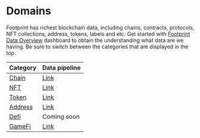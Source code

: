 # Domains

Footprint has richest blockchain data, including chains, contracts, protocols, NFT collections, address, tokens, labels and etc. Get started with [Footprint Data Overview](https://www.footprint.network/@Footprint/Footprint-Data-Overview) dashboard to obtain the understanding what data are we having. Be sure to switch between the categories that are displayed in the top.

| Category                                                                   | Data pipeline                                                                                                                                                                                                                                                                                                                                                                                                                                                                                                                                                                                                                                                                                                                                                                                                                                                                                                                                                                                                                                                                                                                                                                                                                                                                                                                                                                                                                                                                                                                                                                                                                                                                                                                                                     |
| -------------------------------------------------------------------------- |-------------------------------------------------------------------------------------------------------------------------------------------------------------------------------------------------------------------------------------------------------------------------------------------------------------------------------------------------------------------------------------------------------------------------------------------------------------------------------------------------------------------------------------------------------------------------------------------------------------------------------------------------------------------------------------------------------------------------------------------------------------------------------------------------------------------------------------------------------------------------------------------------------------------------------------------------------------------------------------------------------------------------------------------------------------------------------------------------------------------------------------------------------------------------------------------------------------------------------------------------------------------------------------------------------------------------------------------------------------------------------------------------------------------------------------------------------------------------------------------------------------------------------------------------------------------------------------------------------------------------------------------------------------------------------------------------------------------------------------------------------------------|
| [Chain](https://www.footprint.network/@Footprint/Footprint-Chain-Data)     | [Link](https://www.plantuml.com/plantuml/svg/DCtFIiD0483nUvvYg-TaZueW5XF_52A8jASAPRAPD36xCs5sbaNxyhQ7ViVlybj71T4KVB7gSPW8JRjvUzy-jxkNOZMHywd79DwCgajyi5OWLyT9nzIbYEAO54ahny4s0ZC65lk5VICOO_dfWNJtqTe0KL5ir5-FrNB1YWNS34SqdJ3zeRbjxkgwlZUdmfpZxWUTcflz_ihcdAk1MHUPpXoXPfRPhb-loswXyrXkQE2oWJXs3D8_wMKU208-eeuecC911IY2quafccywkH7-kp6V7JTX88pVUGhKdbVQTDjhrLFVOcKvng5MZ8smIRggykx5EnME6Gz5qKAqVqx-lZ61dpt366KkYVpy_AdahXmUDP73lS7VNbjnP5urSg3NjAF-Q_ZbIL0Y7JhRC5vLWSueUekaJWgfMiy2teuBZmAKQNi_ZavSzn9DhhbZlPFLQ0HXW2KWz5AiZzeUfG641zabj1Cd0Puwyym9p5UBTXj_k8bK1SoRiTEslWOMXf5I62v6O_fcBxlbl0X3cKh-7XrjwuaofLLnpw-0jag0Tm5n7NoljBGoHzX7iDrPnPL-AMSy83iN4M5RCoXUpkyLkDGanhqqUwj7yJeLry9XbQcbEDeC3kmX77G4ZIDCOZ1BLMyBQIrAavB3Jaybbe19nlX_6ZfL6-xxJj8vIEIgitqduhHAEgyC3-auQeqoFiOBhcM-NbtYAzSfVP9T-Vddj_1V_baDhBEQ6yw6Ai5QQpNZGjZUU5TI1a0cxOWQPDXEgMXuWt8JfjER4M-_TJTSU32Sa5aLY82tSKtQj1E3cyDTMCvO-E9BaU1ae_DlQRz0D60rT--dvmAygNSRuVd6uWrfBynVg9X2DLp7ADw4Ki0wVfv8n5h6f0FjlgtVgmB-k-l-TkdmIpfyIeTVLqwNlcBmaa7vGZgm1BHFByZz4mJdmbRd6OBoB69itboJxbw0GBoX3479GKiLxxFjv3z4Uwwv4LFREa_uti9aqiHJLpsbu5Q8QeEsQ87YMk6Ls2PFu05BB065ZB4SmxRdKU8ftPctJ0m11stFPKwCJugi3Ue0yTcDFc4y4eGVKyPHpZKPE-8Yk_n5Td2H3LwKNhO6LN3AW9KZRNBrbYxLnsWZB-4yFlEvwU7XEz8AydiC4OyFZLHaBYfxC2WodsZdO-DgNWL64QAqhQCR1WN-pZBuLEz5X1Enk7pIiRa25ABH9QWxmDCBwki65O_X0dGgnGe4UIuwk_Pay0zfghxHVm40)                                                                                                                                                                                                                                                                                                                                                                                             |
| [NFT](https://www.footprint.network/@Footprint/Footprint-NFT-Data)         | [Link](http://www.plantuml.com/plantuml/svg/nLXVRzis47_Nfs1ReDYMEKOs11q2T0kID5k131ZMvAaj25ewoPmfKYDFTZp3ttqILViaXO8MP4wLb-Xtn-FzlvFF7GgBPQwY5mcaKWExUV_hRxSNDtVleXTInwfCeBIApH4BTpQTMh4wpYJEordfmCP68sWyZaq-lR9Y0RcnqpyXkRBWtEGF9JJU_NuppOL3i5E7QmN7HNrPL8Xu8J9WCslqFy1UNRsvlBpyYMqYLZrczXV4o5v-_BYxThLQ7QV6O65bTPq6N1cxc9vVxw3fhPWfcBpNgPbS2JUV6M6JNx06kHOvl0MSWuKovsWMe3bQeLqArh5FUXFFXTJRFkNpvvTCEEQ9VLgq9GkSL4kmxDNrQVrtE0jgNriH8vSL2-kyxLJjS3IQ-CVRi7yhh44J6yMTAhCTIeT5ajJHyuJjeOpHAVBOA0KnIgCRXJ_fFagcXVWt8nOH_n3kTGaOkik8JIxi0h1G8eRgRUSYVspBOOar1yRpwb_GkFMQvWla7eIaWOEImSOd9wUdNiRjbwowg4zv6RiyuxCQUgIO3r9d2hfodCU-23fuYO6Dt_nmCbnfn31SS05wEwCzA9eWpYjbzeIPCl62eyp1eSYB7gxBV0Ps3ogJSQaJk2Uv_aegWUP9hSaVW6WUG38vOmwjr9Hi8ZUbHcx5YhWqWjL2jQxUFajGVAeCHuKuXiCI5F7r0cCAi0ADVPP8aRnr0GSEMsDknHi3Fysbva8f5WARw0H90xebiyJ4xbYQQJF7ftkj6WKePUgcQmhG3WJVjzXMI-IjOBlNBfv3BkhE_defOVMsiSQXBMCiBL2YURdjrjhqqz4hTfd8HXchV3pu-EfUI417rJxyz4991C9ZQyUxFJJ--ZD_T7HwUtogoMGFjgCmAF6xDbTNfbUVcvG7fI-5Ak6CVNFtuUhRBiZZqbhGyNfNoj-p159HgYhM5VVBNcNtNlUdX_1XMsRb6km3r85I0TYQjL2uvfO2Hs17CuAzURJTA86fiJbF0RoO8CMHi12nA_88hKY0rutih3979mgcpOvm-BgXkT5veuhfhjbHTwkTJ7uEh5XHQ6FolCDZAmfkHsE7ec6QFzhLdxuICgEIwXlX-jtbnOziyqnhjH883hb3WOuDqyZtmwVP9Z3nkWV8Rfu8gTRDIUfuHllkzOIsHArYRbG2Da3fjDi0EPSQntXcfTLZF3jRmtneK2Zkog9Gwu3VEhEluyEsvzZ_wRgZq5SF4GAzVh1X7_L7Tz25wt1uV9SCKuG25tRdqgYoTOsIVvSoaVsccejxlm4H8fPP3ycb9gHb9ey5JTfK6ME9hGxUGGis7FqmYSero43L-lJSUVo7z7YPFZv1A3xXwdh-3Z2Uh-4syOnv7KxYhvF3uK7JWTbugnjFnV4q3gThUAbLHcVWq6SmHzbYR_R34ANMssUFj4ZxV24SShFItQI-7mqW1JcSUoIjSMMFsTz88vaqtVgjAeeUR57L-ZB-QHK5VmzbJpqx-ADF5FmIdbYPpV4_tJd6qLdRw5ZW1ySHHOaolXVI6z57Loawrb5zT9cWisCNa2PX6SDNFKBA6HDPPY4J24merTO_6XCwlA16OPyIJyX_OQxgEGUTbBdw5m00) |
| [Token](https://www.footprint.network/@Footprint/Footprint-Token-Data)     | [Link](http://www.plantuml.com/plantuml/svg/lLPjRoCr4Fw-lyBNa_ZMHk958AJ2wTeh81K98UxJSR9cxKdMhDTUx77Q4FKtyAFuOsmslJZT337b8j9-sSSpdiUFnu_zAX84IfsjNcYS6uVYzeVlll_bzUtRDzKBuvHD6bEmeY7guzUpMO2xYuMX9jKfOb3U4JgwKBwRNGTeiVDXzZFgwu0ndlzamT7R7szd7KJ2C8kqidZHRufLFQWM5YZguDqVA5vUVtbrTVMLM5TY-FdwDrGaL0F6MUDQIRv59_jW54eDngwsSMEi6n32tVSs5BJUKDYXurIJcBZgQcztu3ZxNt-EtmzFQ7ZZ5gXQ_mmQOvBSPXbz8dA7rCxUlVkmCRhMNiKBusVRxPdTU4z3cgDl2MgBbn1gGo5rZwkW02xECSHFecgmWyifl3HuTpccoZZaAKe1nQzEh4Uw3zDfthy_4mBYTZ7JGLOdPktpuBi3USWp4AVZ4cpACu_5GP4PIZOGcqVr7ghSVD7O9GRnykQBpPzO_rTfjtICc_kTc1bXTSpZ6zqWxW7hQIVOjE3bucNW6qYZCXtO7DK7Jrvv-tH-wnV-iCqoEOdtXC61bHtqlN6BPx05Qo1A9Ypw5BZkrdZ_VvryhdpiKHcmyicykNon9_UZ9ArwfiJfLrVQ-RnSdil8GaO2YbAr8lFHiFh7fKyg9cT-JpZbuQ0hs6DcDluQisWUjVdqysQlHUyOb09eunPowUqJN9cWaWKQnaHCVM_pAkQWiFQ-bTQq63ESxA20DZOHQhdnb27RPv4x22sILD0pa0pWsenl4FAIbbQ6pInx6VToGeSyWUN1qTYazQf5pLm2l2FlR-NPr9cPe9995phHfQx68FrSxXbl7eRE9qSom5tMm0m0WzSfE0xF5HpUVQYF78DDyILEGifdMngdZGBouIErUExAx71UZ3Qq6j5_lyDP1sQ7cQ1Jx32l_t2h3l_itNz-_as9LtNafJUa7s3Lv4bMZ6Tl4ZQoH5KCMQM3LB7TDIIMkewj_X69PQgxfz32MpqyX6xUNBt-JAoPUw7W4yoRWdaObA_XWd4p3fq7UNikc-snE-IXEjHY5FL4pidhmml9MspP_qf7-AGklOMuT2xrq0BpCps_EeT6FkZ2oJ2_CTMHbwlWPvqw0X_6FfROoD89F4A-TEgFf5QlqEdKsRy1)                                                                                                                                                                                                                                                                                                                                                                                                                                                                                                                                |
| [Address](https://www.footprint.network/@Footprint/Footprint-Address-Data) | [Link](http://www.plantuml.com/plantuml/svg/vLVVQzim47xtN-6ciBV6ISPO6NGhJTjjqC4OwrDNZ2nT4Yso5AHpVopaVvzZPqvoSMgr60PRykJFtvrqzzsTv5E7p6AMgk10m4Xg2Ay-V_pq_Upg-Y8ua9ghJ41cLJX1dBbtKMJPVNSiSP8bcGFBZKRGsEKcZSujcq9gRFGDnBa5vuw-AgRn-ijLb3A7O2E7Zmgwi-LYmOpnAHj3c5YZVq5uUFvsE1mUX_CWp7yc-GaSGpvXKYkffp6QAUXuPYM7M32f7ajUmTKvWb0zbrGcn78B5Lgu8Xptc2P6LM3XlNXQR6t2I3q6FZNFs4HX59TMKhIxjSszTMvk_kWY4c6uwqeJbUf4byPWRgVn0x94mGcpYKIRfQimq3BjHc3TAySdaB8J2jz9k3yfJ6ENst7CB8G_T3WlzhkWRcvlEs78N1aDVRbELA8Cp-MKAJXawOpWonmIQCBSf88AXuoZDBfuGRWwInEm5JYo9jt9DXeArSjIBuG0BbEcrYoMcanZRDazWQh7EwOoMfsRUYwgLd1ItO4D3o_VBF_X_CLIbuj8FJALk1LIh-lw_L97vZQ0ESs8oiQaTjj8vCmQDDoeRVzW-Q1NGQIrAfnqXO27lpamLfvYDmCkcIgtCdzMogIBopvQ1hkxGll1-GXK7srdUnuaJ37DmPNxYXqoT77_k2SwP3ZiP-uFnYSCoZ4PnZLDAdKTkjhJ5bOEbTYCujncOm2v6eR9i85I_zgp6sW34kre63Kvs8tVNz4SrUDLmTMhILd_cPABm2UDnQaqw0twSNyGz_hxCqc8BIQJv8TWxLTbUSnLvzpOA96VSfSNmxFNuRnkT9Rs6uEXhU29XYrK0IqbaipcKYLrtKAogNOlcmdqja83Mzzh5e6NXcL1SwFHCevjAKgNtt-ujBTY-yFatwkXfihmKCFd2bCkiWYU-5GyEdg_WmNagwwHB-31arbx_SkPMz47-ykKKYk7r553WmMUlASy1klFW2TfjHzzkKNZ3I5ePEppGc-DWHUhKgoEqI1AEz6JKtqxmruMFYJlhD7bFKre6-nFpYbeaQNgDm00)                                                                                                                                                                                                                                                                                                                                                                                                                                                                                                                                                                                                                                                                                                                                                                                                                                                                                                                                                                                                                                                                                                                                                                                                                                                                                                                                                                                                                                                                                                                                                                                                                                                                                                                                                          |
| [Defi](https://www.footprint.network/@Footprint/Footprint-DeFi-Data)       | Coming soon                                                                                                                                                                                                                                                                                                                                                                                                                                                                                                                                                                                                                                                                                                                                                                                                                                                                                                                                                                                                                                                                                                                                                                                                                                                                                                                                                                                                                                                                                                                                                                                                                                                                                                                                                       |
| [GameFi](https://www.footprint.network/@Footprint/Footprint-GameFi-Data)   | [Link](http://www.plantuml.com/plantuml/uml/lLTRRzCm57xFhyWsYIVMC2Qs2MaWhTi0QKW8iQSnMOxZ9gQE7ModfLJzxpXjsjY9SsaHT2_jPn-VSxvptL649uHX_-7JXu_VRXuUxxmZmX3D8vmBwYTAPV9j40Wu7yL49NcOIomGPmepDK8y3Mu5dEAKY-0hZcu5blBq2uLCFNv-258e5HQ1L0kAHrcUKi_B89h26FkXuEmtzazkByVZyPM_z7pzuU4FZ9H__FIqLHk54KToH7YmKHxSSwuoGPXwhs18yJKK8L4YJu4Ia4c85E5Clf0emIcyjh0PmVFhjH2GMWAfN63_ErkY11AsikIVduzzAFtrYNMmCRFuX9IZAL0anLB1DAlX4LHu1oLG9hLp1yJoDCHY1qu4Jm6CeeBG7QXu0vf1cbUgOYZDxq0pXJQdAs_bLUnBGcTO-2VtRue_pVwXz1U983GvWB09tz9kWqxUhIjRkasiOdeTXUhNzbATY4nmnH6dGD8yBbq-rAlTMwPNDkZqohfIUcLXRLurZRTG1bFSHDKYgr3AO_wNNXU5hQsC28AAwsynumA35Ak4HxB1GdzjTRvNijDvfs9h0m0IrP4TCxRRiOOdP4qvcBrUDhapNkfXsOg87RKMpalb4IHqeUc0od0aWeiUnRQAWX-Z_WtEgmx0QMx8Xr1tNzH1YYwSYl5zB9CS4KX1eNz6b76RPpc5meJAgrB74rAZVKqn0mcdqTOffu4MzI25MKPOl7H71kYvDBm5R7kzCucDbkyyxwtT8VdJrhtca5BSXDkcJBCUr2zxg5HpGNEmyfgZxFJqNOUpdjMCU-vQBQxdRcV1zyZknbUiKqWFh_kxySsvlJhKKyXPX9pP0_hmNhnVUThPk9-DUrd5oCyS0ziuXkSrH76bQzJ6ehDDVM-aA_ZI3P-_SkDdLoq7vnTj4c1heAcqYMcDJR1GvxXwKKDR-3V2zi_pfJyo_KRkB3FjSEbpMTRIWPpznzrzwht7cCGlFLSpibfHNm0ACaehXWQWtZJ_xufOPdEfwu0rgUMb-lfedmxbPWykEiQGEvat_x40FW7EnaUa6SoEzNKzeEoDJG-2ZaxkDJUiOGBMwZDCnBcCz8YwmA4YBSr8YtVBbQDtyEFMYorAlRuAFVIDLa4pOJesWHRn0ShiAjhBmJRHElFslJy0)                                                                                                                                                                                                                                                                                                                                                                                                                                                        |
